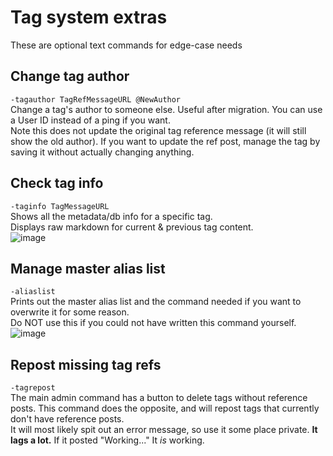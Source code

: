 # Tag system extras
These are optional text commands for edge-case needs

## Change tag author
`-tagauthor TagRefMessageURL @NewAuthor`     
Change a tag's author to someone else. Useful after migration. You can use a User ID instead of a ping if you want.      
Note this does not update the original tag reference message (it will still show the old author). If you want to update the ref post, manage the tag by saving it without actually changing anything.

## Check tag info
`-taginfo TagMessageURL`     
Shows all the metadata/db info for a specific tag.     
Displays raw markdown for current & previous tag content.       
![image](https://github.com/user-attachments/assets/b652362b-a4a4-434c-a272-545561af5f64)


## Manage master alias list
`-aliaslist`     
Prints out the master alias list and the command needed if you want to overwrite it for some reason.      
Do NOT use this if you could not have written this command yourself.     
![image](https://github.com/user-attachments/assets/f69186db-c3de-4d69-a769-8731422fc012)


## Repost missing tag refs
`-tagrepost`     
The main admin command has a button to delete tags without reference posts. This command does the opposite, and will repost tags that currently don't have reference posts.      
It will most likely spit out an error message, so use it some place private. **It lags a lot.** If it posted "Working..." It *is* working.
